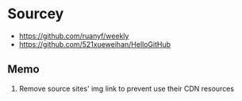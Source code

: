 # Sourcey

- <https://github.com/ruanyf/weekly>
- <https://github.com/521xueweihan/HelloGitHub>

## Memo

1. Remove source sites' img link to prevent use their CDN resources

